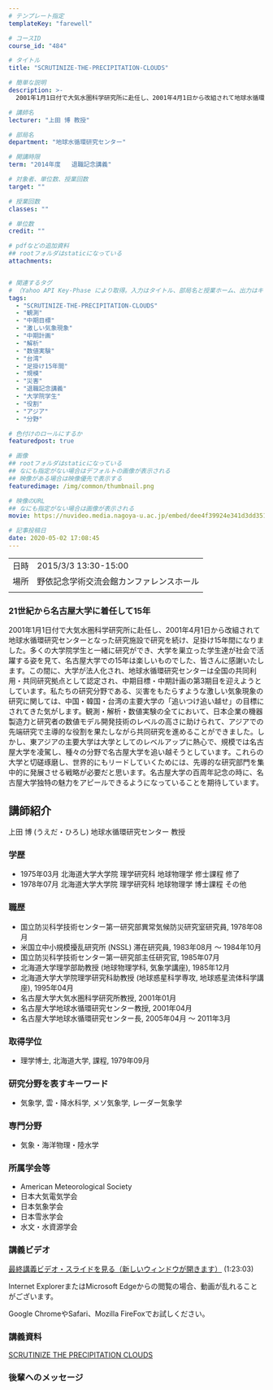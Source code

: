 ```yaml
---
# テンプレート指定
templateKey: "farewell"

# コースID
course_id: "484"

# タイトル
title: "SCRUTINIZE-THE-PRECIPITATION-CLOUDS"

# 簡単な説明
description: >-
  2001年1月1日付で大気水圏科学研究所に赴任し、2001年4月1日から改組されて地球水循環研究センターとなった研究施設で研究を続け、足掛け15年間になりました。多くの大学院学生と一緒に研究ができ、大学を巣立った学生達が社会で活躍する姿を見て、名古屋大学での15年は楽しいものでした、皆さんに感謝いたします。この間に、大学が法人化され、地球水循環研究センターは全国の共同利用・共同研究拠点として認 ....

# 講師名
lecturer: "上田 博 教授"

# 部局名
department: "地球水循環研究センター"

# 開講時限
term: "2014年度	退職記念講義"

# 対象者、単位数、授業回数
target: ""

# 授業回数
classes: ""

# 単位数
credit: ""

# pdfなどの追加資料
## rootフォルダはstaticになっている
attachments:


# 関連するタグ
# （Yahoo API Key-Phase により取得。入力はタイトル、部局名と授業ホーム、出力はキーフレーズ（tags））
tags:
  - "SCRUTINIZE-THE-PRECIPITATION-CLOUDS"
  - "観測"
  - "中期目標"
  - "激しい気象現象"
  - "中期計画"
  - "解析"
  - "数値実験"
  - "台湾"
  - "足掛け15年間"
  - "規模"
  - "災害"
  - "退職記念講義"
  - "大学院学生"
  - "役割"
  - "アジア"
  - "分野"

# 色付けのロールにするか
featuredpost: true

# 画像
## rootフォルダはstaticになっている
## なにも指定がない場合はデフォルトの画像が表示される
## 映像がある場合は映像優先で表示する
featuredimage: /img/common/thumbnail.png

# 映像のURL
## なにも指定がない場合は画像が表示される
movie: https://nuvideo.media.nagoya-u.ac.jp/embed/dee4f39924e341d3dd351c5d41e4371a2c206089

# 記事投稿日
date: 2020-05-02 17:08:45
---
```


|   |   |
|---|---|
| 日時 | 2015/3/3  13:30-15:00 |
| 場所 | 野依記念学術交流会館カンファレンスホール |
|   |   |


### 21世紀から名古屋大学に着任して15年

2001年1月1日付で大気水圏科学研究所に赴任し、2001年4月1日から改組されて地球水循環研究センターとなった研究施設で研究を続け、足掛け15年間になりました。多くの大学院学生と一緒に研究ができ、大学を巣立った学生達が社会で活躍する姿を見て、名古屋大学での15年は楽しいものでした、皆さんに感謝いたします。この間に、大学が法人化され、地球水循環研究センターは全国の共同利用・共同研究拠点として認定され、中期目標・中期計画の第3期目を迎えようとしています。私たちの研究分野である、災害をもたらすような激しい気象現象の研究に関しては、中国・韓国・台湾の主要大学の「追いつけ追い越せ」の目標にされてきた気がします。観測・解析・数値実験の全てにおいて、日本企業の機器製造力と研究者の数値モデル開発技術のレベルの高さに助けられて、アジアでの先端研究で主導的な役割を果たしながら共同研究を進めることができました。しかし、東アジアの主要大学は大学としてのレベルアップに熱心で、規模では名古屋大学を凌駕し、種々の分野で名古屋大学を追い越そうとしています。これらの大学と切磋琢磨し、世界的にもリードしていくためには、先導的な研究部門を集中的に発展させる戦略が必要だと思います。名古屋大学の百周年記念の時に、名古屋大学独特の魅力をアピールできるようになっていることを期待しています。


## 講師紹介

上田 博 (うえだ・ひろし) 地球水循環研究センター 教授

### 学歴

* 1975年03月 北海道大学大学院 理学研究科 地球物理学 修士課程 修了
* 1978年07月 北海道大学大学院 理学研究科 地球物理学 博士課程 その他

### 職歴

* 国立防災科学技術センター第一研究部異常気候防災研究室研究員, 1978年08月
* 米国立中小規模擾乱研究所 (NSSL) 滞在研究員, 1983年08月 ～ 1984年10月
* 国立防災科学技術センター第一研究部主任研究官, 1985年07月
* 北海道大学理学部助教授 (地球物理学科, 気象学講座), 1985年12月
* 北海道大学大学院理学研究科助教授 (地球惑星科学専攻, 地球惑星流体科学講座), 1995年04月
* 名古屋大学大気水圏科学研究所教授, 2001年01月
* 名古屋大学地球水循環研究センター教授, 2001年04月
* 名古屋大学地球水循環研究センター長, 2005年04月 ～ 2011年3月

### 取得学位

* 理学博士, 北海道大学, 課程, 1979年09月

### 研究分野を表すキーワード

* 気象学, 雲・降水科学, メソ気象学, レーダー気象学

### 専門分野

* 気象・海洋物理・陸水学

### 所属学会等

* American Meteorological Society
* 日本大気電気学会
* 日本気象学会
* 日本雪氷学会
* 水文・水資源学会


### 講義ビデオ


<!--
<a href="https://nuvideo.media.nagoya-u.ac.jp/embed/dee4f39924e341d3dd351c5d41e4371a2c206089" target="blank">最終講義ビデオ・スライドを見る（新しいウィンドウが開きます）</a>-->
[最終講義ビデオ・スライドを見る（新しいウィンドウが開きます）](https://nuvideo.media.nagoya-u.ac.jp/embed/dee4f39924e341d3dd351c5d41e4371a2c206089)
(1:23:03)

Internet ExplorerまたはMicrosoft Edgeからの閲覧の場合、動画が乱れることがございます。

Google ChromeやSafari、Mozilla FireFoxでお試しください。



### 講義資料

[SCRUTINIZE THE PRECIPITATION CLOUDS](https://ocw.nagoya-u.jp/files/484/lect.pdf) 

### 後輩へのメッセージ

<a target="blank" href="https://nuvideo.media.nagoya-u.ac.jp/embed/8115f8c39895d32fa25f8d51d4ef7e44f8eefb2a" width="640" height="360" frameborder="0" allowfullscreen></iframe>
-----